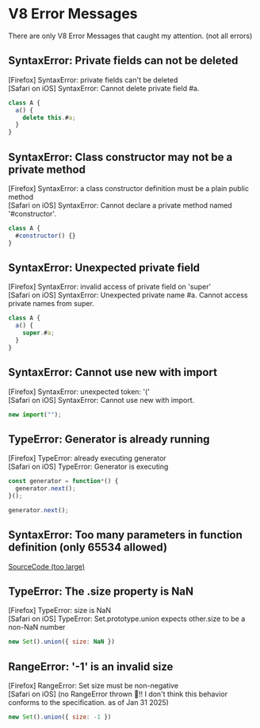 # V8 Error Messages
There are only V8 Error Messages that caught my attention. (not all errors)  

## SyntaxError: Private fields can not be deleted
\[Firefox] SyntaxError: private fields can't be deleted  
\[Safari on iOS] SyntaxError: Cannot delete private field #a.
```js
class A {
  a() {
    delete this.#a;
  }
}
```

## SyntaxError: Class constructor may not be a private method
\[Firefox] SyntaxError: a class constructor definition must be a plain public method  
\[Safari on iOS] SyntaxError: Cannot declare a private method named '#constructor'.
```js
class A {
  #constructor() {}
}
```

## SyntaxError: Unexpected private field
\[Firefox] SyntaxError: invalid access of private field on 'super'  
\[Safari on iOS] SyntaxError: Unexpected private name #a. Cannot access private names from super.
```js
class A {
  a() {
    super.#a;
  }
}
```

## SyntaxError: Cannot use new with import
\[Firefox] SyntaxError: unexpected token: '('  
\[Safari on iOS] SyntaxError: Cannot use new with import.
```js
new import("");
```

## TypeError: Generator is already running
\[Firefox] TypeError: already executing generator  
\[Safari on iOS] TypeError: Generator is executing
```js
const generator = function*() {
  generator.next();
}();

generator.next();
```

## SyntaxError: Too many parameters in function definition (only 65534 allowed)
[SourceCode (too large)](syntaxerror_too_many_parameters_in_function_definition_only_65534_allowed.js)

## TypeError: The .size property is NaN
\[Firefox] TypeError: size is NaN  
\[Safari on iOS] TypeError: Set.prototype.union expects other.size to be a non-NaN number
```js
new Set().union({ size: NaN })
```

## RangeError: '-1' is an invalid size
\[Firefox] RangeError: Set size must be non-negative  
\[Safari on iOS] (no RangeError thrown 🤯!! I don't think this behavior conforms to the specification. as of Jan 31 2025)
```js
new Set().union({ size: -1 })
```
